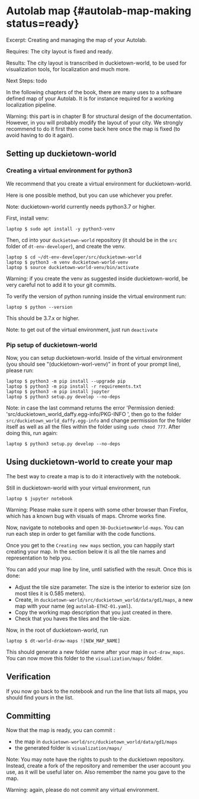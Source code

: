 # Autolab map {#autolab-map-making status=ready}

Excerpt: Creating and managing the map of your Autolab.

<div class='requirements' markdown="1">

Requires: The city layout is fixed and ready.

Results: The city layout is transcribed in duckietown-world, to be used for visualization tools, for localization and much more.

Next Steps: todo
</div>

In the following chapters of the book, there are many uses to a software defined map of your Autolab. It is for instance required for a working localization pipeline.

Warning: this part is in chapter B for structural design of the documentation. However, in [](#autolab-auto-charging) you will probably modify the layout of your city. We strongly recommend to do it first then come back here once the map is fixed (to avoid having to do it again).

## Setting up duckietown-world

### Creating a virtual environment for python3

We recommend that you create a virtual environment for duckietown-world.

Here is one possible method, but you can use whichever you prefer.

Note: duckietown-world currently needs python3.7 or higher.

First, install venv:


    laptop $ sudo apt install -y python3-venv


Then, cd into your `duckietown-world` repository (it should be in the `src` folder of `dt-env-developer`), and create the venv.


    laptop $ cd ~/dt-env-developer/src/duckietown-world
    laptop $ python3 -m venv duckietown-world-venv
    laptop $ source duckietown-world-venv/bin/activate

Warning: if you create the venv as suggested inside duckietown-world, be very careful not to add it to your git commits.

To verify the version of python running inside the virtual environment run:

    laptop $ python --version

This should be 3.7.x or higher.

Note: to get out of the virtual environment, just run `deactivate`

### Pip setup of duckietown-world

Now, you can setup duckietown-world. Inside of the virtual environment (you should see "(duckietown-worl-venv)" in front of your prompt line), please run:

    laptop $ python3 -m pip install --upgrade pip
    laptop $ python3 -m pip install -r requirements.txt
    laptop $ python3 -m pip install jupyter
    laptop $ python3 setup.py develop --no-deps

Note: in case the last command returns the error 'Permission denied: 'src/duckietown_world_daffy.egg-info/PKG-INFO ', then go to the folder ```src/duckietown_world_daffy.egg-info``` and change permission for the folder itself as well as all the files within the folder using ```sudo chmod 777```. After doing this, run again:

    laptop $ python3 setup.py develop --no-deps

## Using duckietown-world to create your map

The best way to create a map is to do it interactively with the notebook.

Still in duckietown-world with your virtual environment, run

    laptop $ jupyter notebook


Warning: Please make sure it opens with some other browser than Firefox, which has a known bug with visuals of maps. Chrome works fine.

Now, navigate to notebooks and open `30-DuckietownWorld-maps`. You can run each step in order to get familiar with the code functions.

Once you get to the `Creating new maps` section, you can happily start creating your map. In the section below it is all the tile names and representation to help you.

You can add your map line by line, until satisfied with the result. Once this is done:

* Adjust the tile size parameter. The size is the interior to exterior size (on most tiles it is 0.585 meters).
* Create, in `duckietown-world/src/duckietown_world/data/gd1/maps`, a new map with your name (eg `autolab-ETHZ-01.yaml`).
* Copy the working map description that you just created in there.
* Check that you haves the tiles and the tile-size.

Now, in the root of duckietown-world, run

    laptop $ dt-world-draw-maps ![NEW_MAP_NAME]

This should generate a new folder name after your map in `out-draw_maps`. You can now move this folder to the `visualization/maps/` folder.


## Verification

If you now go back to the notebook and run the line that lists all maps, you should find yours in the list.

## Committing

Now that the map is ready, you can commit :

* the map in `duckietown-world/src/duckietown_world/data/gd1/maps`
* the generated folder is `visualization/maps/`

Note: You may note have the rights to push to the duckietown repository. Instead, create a fork of the repository and remember the user account you use, as it will be useful later on. Also remember the name you gave to the map.

Warning: again, please do not commit any virtual environment.
